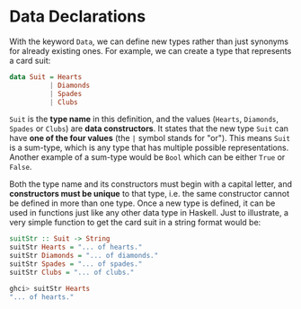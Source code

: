 # Data Declarations

With the keyword `Data`, we can define new types rather than just synonyms for already existing ones. For example, we can create a type that represents a card suit:

```haskell
data Suit = Hearts
          | Diamonds
          | Spades
          | Clubs
```

`Suit` is the **type name** in this definition, and the values \(`Hearts`, `Diamonds`, `Spades` or `Clubs`\) are **data constructors**. It states that the new type `Suit` can have **one of the four values** \(the `|` symbol stands for "or"\). This means `Suit` is a sum-type, which is any type that has multiple possible representations. Another example of a sum-type would be `Bool` which can be either `True` or `False`. 

Both the type name and its constructors must begin with a capital letter, and **constructors must be unique** to that type, i.e. the same constructor cannot be defined in more than one type. Once a new type is defined, it can be used in functions just like any other data type in Haskell. Just to illustrate, a very simple function to get the card suit in a string format would be:

```haskell
suitStr :: Suit -> String
suitStr Hearts = "... of hearts."
suitStr Diamonds = "... of diamonds."
suitStr Spades = "... of spades."
suitStr Clubs = "... of clubs."

ghci> suitStr Hearts
"... of hearts."
```




